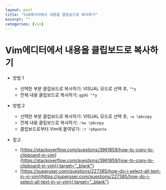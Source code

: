 ```yaml
---
layout: post
title: "Vim에디터에서 내용을 클립보드로 복사하기"
excerpt: ""
categories: [vim]
---
```


# Vim에디터에서 내용을 클립보드로 복사하기

- 방법 1
	- 선택한 부분 클립보드로 복사하기: VISUAL 모드로 선택 후, ```"*y```
	- 전체 내용 클립보드로 복사하기: ```ggVG "*y```
- 방법 2
	- 선택한 부분 클립보드로 복사하기: VISUAL 모드로 선택 후, ```:w !pbcopy```
	- 전체 내용 클립보드로 복사하기: ```:%w !pbcopy```
	- 클립보드로부터 Vim에 붙여넣기: ```:r !pbpaste```

- 참고
	- [https://stackoverflow.com/questions/3961859/how-to-copy-to-clipboard-in-vim](https://stackoverflow.com/questions/3961859/how-to-copy-to-clipboard-in-vim){:target="_blank"}
	- [https://superuser.com/questions/227385/how-do-i-select-all-text-in-vi-vim](https://superuser.com/questions/227385/how-do-i-select-all-text-in-vi-vim){:target="_blank"}
